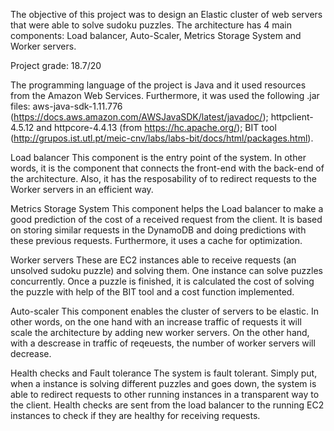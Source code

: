 The objective of this project was to design an Elastic cluster of web servers that were able to solve sudoku puzzles. The architecture has 4 main components: Load balancer, Auto-Scaler, Metrics Storage System and Worker servers. 

Project grade: 18.7/20

The programming language of the project is Java and it used resources from the Amazon Web Services. Furthermore, it was used the following .jar files: aws-java-sdk-1.11.776 (https://docs.aws.amazon.com/AWSJavaSDK/latest/javadoc/); httpclient-4.5.12 and httpcore-4.4.13 (from https://hc.apache.org/); BIT tool (http://grupos.ist.utl.pt/meic-cnv/labs/labs-bit/docs/html/packages.html).

Load balancer
This component is the entry point of the system. In other words, it is the component that connects the front-end with the back-end of the architecture. Also, it has the resposability of to redirect requests to the Worker servers in an efficient way. 

Metrics Storage System
This component helps the Load balancer to make a good prediction of the cost of a received request from the client. It is based on storing similar requests in the DynamoDB and doing predictions with these previous requests. Furthermore, it uses a cache for optimization.

Worker servers
These are EC2 instances able to receive requests (an unsolved sudoku puzzle) and solving them. One instance can solve puzzles concurrently. Once a puzzle is finished, it is calculated the cost of solving the puzzle with help of the BIT tool and a cost function implemented. 

Auto-scaler 
This component enables the cluster of servers to be elastic. In other words, on the one hand with an increase traffic of requests it will scale the architecture by adding new worker servers. On the other hand, with a descrease in traffic of reqeuests, the number of worker servers will decrease.

Health checks and Fault tolerance
The system is fault tolerant. Simply put, when a instance is solving different puzzles and goes down, the system is able to redirect requests to other running instances in a transparent way to the client. 
Health checks are sent from the load balancer to the running EC2 instances to check if they are healthy for receiving requests. 